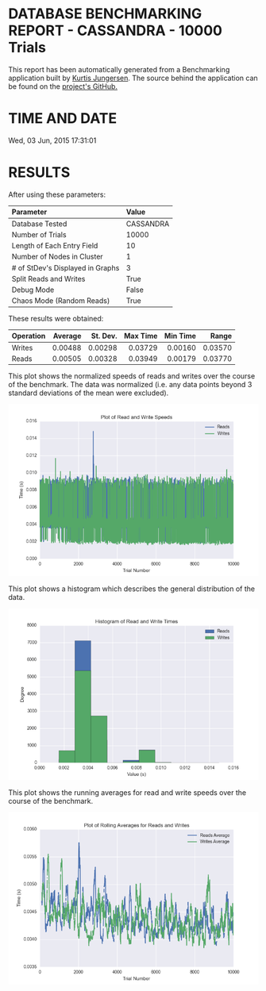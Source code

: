 DATABASE BENCHMARKING REPORT - CASSANDRA - 10000 Trials
=========================================

This report has been automatically generated from a Benchmarking application
built by [Kurtis Jungersen](http://kmjungersen.com).  The source behind the application can be found on the [project's GitHub.](https://github.com/kmjungersen/DB-Benchmarking)

TIME AND DATE
=============

Wed, 03 Jun, 2015 17:31:01


RESULTS
=======

After using these parameters:

| Parameter                        | Value     |
|:---------------------------------|:----------|
| Database Tested                  | CASSANDRA |
| Number of Trials                 | 10000     |
| Length of Each Entry Field       | 10        |
| Number of Nodes in Cluster       | 1         |
| # of StDev's Displayed in Graphs | 3         |
| Split Reads and Writes           | True      |
| Debug Mode                       | False     |
| Chaos Mode (Random Reads)        | True      |

These results were obtained:

| Operation   |   Average |   St. Dev. |   Max Time |   Min Time |   Range |
|:------------|----------:|-----------:|-----------:|-----------:|--------:|
| Writes      |   0.00488 |    0.00298 |    0.03729 |    0.00160 | 0.03570 |
| Reads       |   0.00505 |    0.00328 |    0.03949 |    0.00179 | 0.03770 |

This plot shows the normalized speeds of reads and writes over the course of the benchmark.  The data was normalized (i.e. any data points beyond 3 standard deviations of the mean were excluded).

![Alt text](images/CASSANDRA-Jun03-2015-17:31:01-rw.png "rw")

This plot shows a histogram which describes the general distribution of the data.

![Alt text](images/CASSANDRA-Jun03-2015-17:31:01-stats.png "stats")

This plot shows the running averages for read and write speeds over the course of the benchmark.

![Alt text](images/CASSANDRA-Jun03-2015-17:31:01-running_averages.png "running_averages")